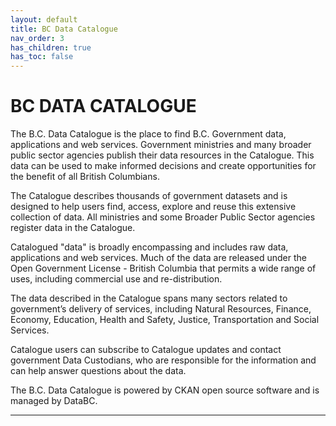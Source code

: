 ```yaml
---
layout: default
title: BC Data Catalogue
nav_order: 3
has_children: true
has_toc: false
---
```


# BC DATA CATALOGUE

The B.C. Data Catalogue is the place to find B.C. Government data, applications and web services. Government ministries and many broader public sector agencies publish their data resources in the Catalogue.  This data can be used to make informed decisions and create opportunities for the benefit of all British Columbians.

The Catalogue describes thousands of government datasets and is designed to help users find, access, explore and reuse this extensive collection of data. All ministries and some Broader Public Sector agencies register data in the Catalogue.

Catalogued "data" is broadly encompassing and includes raw data, applications and web services. Much of the data are released under the Open Government License - British Columbia that permits a wide range of uses, including commercial use and re-distribution.

The data described in the Catalogue spans many sectors related to government’s delivery of services, including Natural Resources, Finance, Economy, Education, Health and Safety, Justice, Transportation and Social Services.

Catalogue users can subscribe to Catalogue updates and contact government Data Custodians, who are responsible for the information and can help answer questions about the data.

The B.C. Data Catalogue is powered by CKAN open source software and is managed by DataBC.

-------------------------------------------------------
